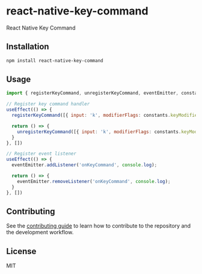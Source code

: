 # react-native-key-command

React Native Key Command

## Installation

```sh
npm install react-native-key-command
```

## Usage

```js
import { registerKeyCommand, unregisterKeyCommand, eventEmitter, constants } from 'react-native-key-command';

// Register key command handler
useEffect(() => {
  registerKeyCommand([{ input: 'k', modifierFlags: constants.keyModifierCommand }])

  return () => {
    unregisterKeyCommand([{ input: 'k', modifierFlags: constants.keyModifierCommand }])
  }
}, [])

// Register event listener
useEffect(() => {
  eventEmitter.addListener('onKeyCommand', console.log);

  return () => {
    eventEmitter.removeListener('onKeyCommand', console.log);
  }
}, [])
```

## Contributing

See the [contributing guide](CONTRIBUTING.md) to learn how to contribute to the repository and the development workflow.

## License

MIT
